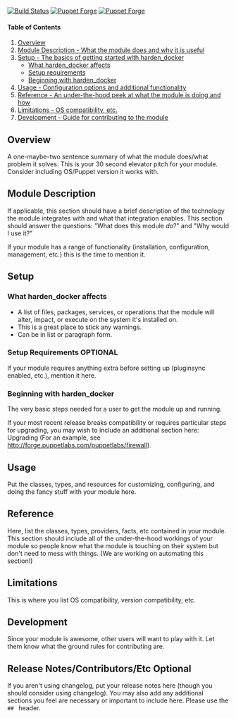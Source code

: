 [![Build Status](https://travis-ci.org/autostructure/harden_docker.svg?branch=master)](https://travis-ci.org/autostructure/harden_docker)
[![Puppet Forge](https://img.shields.io/puppetforge/v/autostructure/harden_docker.svg)](https://forge.puppetlabs.com/autostructure/harden_docker)
[![Puppet Forge](https://img.shields.io/puppetforge/f/autostructure/harden_docker.svg)](https://forge.puppetlabs.com/autostructure/harden_docker)

#### Table of Contents

1. [Overview](#overview)
2. [Module Description - What the module does and why it is useful](#module-description)
3. [Setup - The basics of getting started with harden_docker](#setup)
    * [What harden_docker affects](#what-harden_docker-affects)
    * [Setup requirements](#setup-requirements)
    * [Beginning with harden_docker](#beginning-with-harden_docker)
4. [Usage - Configuration options and additional functionality](#usage)
5. [Reference - An under-the-hood peek at what the module is doing and how](#reference)
5. [Limitations - OS compatibility, etc.](#limitations)
6. [Development - Guide for contributing to the module](#development)

## Overview

A one-maybe-two sentence summary of what the module does/what problem it solves. This is your 30 second elevator pitch for your module. Consider including OS/Puppet version it works with.

## Module Description

If applicable, this section should have a brief description of the technology the module integrates with and what that integration enables. This section should answer the questions: "What does this module *do*?" and "Why would I use it?"

If your module has a range of functionality (installation, configuration, management, etc.) this is the time to mention it.

## Setup

### What harden_docker affects

* A list of files, packages, services, or operations that the module will alter, impact, or execute on the system it's installed on.
* This is a great place to stick any warnings.
* Can be in list or paragraph form.

### Setup Requirements **OPTIONAL**

If your module requires anything extra before setting up (pluginsync enabled, etc.), mention it here.

### Beginning with harden_docker

The very basic steps needed for a user to get the module up and running.

If your most recent release breaks compatibility or requires particular steps for upgrading, you may wish to include an additional section here: Upgrading (For an example, see http://forge.puppetlabs.com/puppetlabs/firewall).

## Usage

Put the classes, types, and resources for customizing, configuring, and doing the fancy stuff with your module here.

## Reference

Here, list the classes, types, providers, facts, etc contained in your module. This section should include all of the under-the-hood workings of your module so people know what the module is touching on their system but don't need to mess with things. (We are working on automating this section!)

## Limitations

This is where you list OS compatibility, version compatibility, etc.

## Development

Since your module is awesome, other users will want to play with it. Let them know what the ground rules for contributing are.

## Release Notes/Contributors/Etc **Optional**

If you aren't using changelog, put your release notes here (though you should consider using changelog). You may also add any additional sections you feel are necessary or important to include here. Please use the `## ` header.
